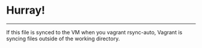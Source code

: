# Hurray!

---

If this file is synced to the VM when you vagrant rsync-auto, Vagrant is syncing files outside of the working directory.
